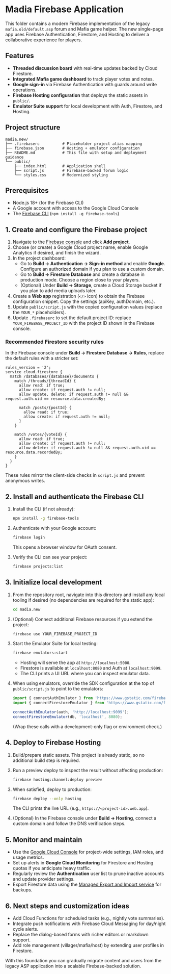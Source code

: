 # Madia Firebase Application

This folder contains a modern Firebase implementation of the legacy `mafia.old/default.asp` forum and Mafia game helper. The new single-page app uses Firebase Authentication, Firestore, and Hosting to deliver a collaborative experience for players.

## Features

- **Threaded discussion board** with real-time updates backed by Cloud Firestore.
- **Integrated Mafia game dashboard** to track player votes and notes.
- **Google sign-in** via Firebase Authentication with guards around write operations.
- **Firebase Hosting configuration** that deploys the static assets in `public/`.
- **Emulator Suite support** for local development with Auth, Firestore, and Hosting.

## Project structure

```
madia.new/
├── .firebaserc          # Placeholder project alias mapping
├── firebase.json        # Hosting + emulator configuration
├── README.md            # This file with setup and deployment guidance
└── public/
    ├── index.html       # Application shell
    ├── script.js        # Firebase-backed forum logic
    └── styles.css       # Modernized styling
```

## Prerequisites

- Node.js 18+ (for the Firebase CLI)
- A Google account with access to the Google Cloud Console
- The [Firebase CLI](https://firebase.google.com/docs/cli) (`npm install -g firebase-tools`)

## 1. Create and configure the Firebase project

1. Navigate to the [Firebase console](https://console.firebase.google.com/) and click **Add project**.
2. Choose (or create) a Google Cloud project name, enable Google Analytics if desired, and finish the wizard.
3. In the project dashboard:
   - Go to **Build → Authentication → Sign-in method** and enable **Google**. Configure an authorized domain if you plan to use a custom domain.
   - Go to **Build → Firestore Database** and create a database in production mode. Choose a region close to your players.
   - (Optional) Under **Build → Storage**, create a Cloud Storage bucket if you plan to add media uploads later.
4. Create a **Web app** registration (`</>` icon) to obtain the Firebase configuration snippet. Copy the settings (apiKey, authDomain, etc.).
5. Update `public/script.js` with the copied configuration values (replace the `YOUR_*` placeholders).
6. Update `.firebaserc` to set the default project ID: replace `YOUR_FIREBASE_PROJECT_ID` with the project ID shown in the Firebase console.

### Recommended Firestore security rules

In the Firebase console under **Build → Firestore Database → Rules**, replace the default rules with a stricter set:

```firestore
rules_version = '2';
service cloud.firestore {
  match /databases/{database}/documents {
    match /threads/{threadId} {
      allow read: if true;
      allow create: if request.auth != null;
      allow update, delete: if request.auth != null && request.auth.uid == resource.data.createdBy;

      match /posts/{postId} {
        allow read: if true;
        allow create: if request.auth != null;
      }
    }

    match /votes/{voteId} {
      allow read: if true;
      allow create: if request.auth != null;
      allow delete: if request.auth != null && request.auth.uid == resource.data.recordedBy;
    }
  }
}
```

These rules mirror the client-side checks in `script.js` and prevent anonymous writes.

## 2. Install and authenticate the Firebase CLI

1. Install the CLI (if not already):

   ```bash
   npm install -g firebase-tools
   ```

2. Authenticate with your Google account:

   ```bash
   firebase login
   ```

   This opens a browser window for OAuth consent.

3. Verify the CLI can see your project:

   ```bash
   firebase projects:list
   ```

## 3. Initialize local development

1. From the repository root, navigate into this directory and install any local tooling if desired (no dependencies are required for the static app):

   ```bash
   cd madia.new
   ```

2. (Optional) Connect additional Firebase resources if you extend the project:

   ```bash
   firebase use YOUR_FIREBASE_PROJECT_ID
   ```

3. Start the Emulator Suite for local testing:

   ```bash
   firebase emulators:start
   ```

   - Hosting will serve the app at `http://localhost:5000`.
   - Firestore is available at `localhost:8080` and Auth at `localhost:9099`.
   - The CLI prints a UI URL where you can inspect emulator data.

4. When using emulators, override the SDK configuration at the top of `public/script.js` to point to the emulators:

   ```js
   import { connectAuthEmulator } from 'https://www.gstatic.com/firebasejs/10.8.0/firebase-auth.js';
   import { connectFirestoreEmulator } from 'https://www.gstatic.com/firebasejs/10.8.0/firebase-firestore.js';

   connectAuthEmulator(auth, 'http://localhost:9099');
   connectFirestoreEmulator(db, 'localhost', 8080);
   ```

   (Wrap these calls with a development-only flag or environment check.)

## 4. Deploy to Firebase Hosting

1. Build/prepare static assets. This project is already static, so no additional build step is required.
2. Run a preview deploy to inspect the result without affecting production:

   ```bash
   firebase hosting:channel:deploy preview
   ```

3. When satisfied, deploy to production:

   ```bash
   firebase deploy --only hosting
   ```

   The CLI prints the live URL (e.g., `https://<project-id>.web.app`).

4. (Optional) In the Firebase console under **Build → Hosting**, connect a custom domain and follow the DNS verification steps.

## 5. Monitor and maintain

- Use the [Google Cloud Console](https://console.cloud.google.com/) for project-wide settings, IAM roles, and usage metrics.
- Set up alerts in **Google Cloud Monitoring** for Firestore and Hosting quotas if you anticipate heavy traffic.
- Regularly review the **Authentication** user list to prune inactive accounts and update provider settings.
- Export Firestore data using the [Managed Export and Import service](https://firebase.google.com/docs/firestore/manage-data/export-import) for backups.

## 6. Next steps and customization ideas

- Add Cloud Functions for scheduled tasks (e.g., nightly vote summaries).
- Integrate push notifications with Firebase Cloud Messaging for day/night cycle alerts.
- Replace the dialog-based forms with richer editors or markdown support.
- Add role management (villager/mafia/host) by extending user profiles in Firestore.

With this foundation you can gradually migrate content and users from the legacy ASP application into a scalable Firebase-backed solution.
